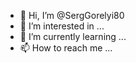 - 👋 Hi, I’m @SergGorelyi80
- 👀 I’m interested in ...
- 🌱 I’m currently learning ...
- 📫 How to reach me ...

<!---
SergGorelyi80/SergGorelyi80 is a ✨ special ✨ repository because its `README.md` (this file) appears on your GitHub profile.
You can click the Preview link to take a look at your changes.
--->
